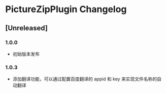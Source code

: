 <!-- Keep a Changelog guide -> https://keepachangelog.com -->

# PictureZipPlugin Changelog

## [Unreleased]
### 1.0.0
- 初始版本发布

### 1.0.3
- 添加翻译功能，可以通过配置百度翻译的 appid 和 key 来实现文件名称的自动翻译